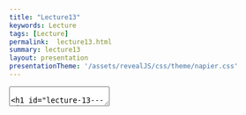 ```yaml
---
title: "Lecture13"
keywords: Lecture
tags: [Lecture]
permalink:  lecture13.html
summary: lecture13
layout: presentation
presentationTheme: '/assets/revealJS/css/theme/napier.css' 
---
```

<section data-markdown data-separator="^\n---\n$" data-separator-vertical="^\n--\n$">
<textarea data-template>

# Lecture 13 - AI2
### SET09121 - Games Engineering

<br><br>
Kevin Chalmers and Sam Serrels

School of Computing. Edinburgh Napier University


---

# Recommended Reading

.5

- Artificial Intelligence for Games. Second Edition. Millington and
    Funge (2009).

- Whole chapter on steering behaviours.

.5 ![image](ai_book)

Review -- Background Knowledge
==============================

Review -- AI Techniques

- There are numerous usable AI techniques applicable to games
    development.

    - Classical, deterministic techniques -- popular.

    - Academic, non-deterministic techniques -- useful in some areas.

- Different techniques accomplish different aspects of game behaviour.

    - Movement.

    - Decision making.

    - Strategy.

    - Learning.

- Today we will look at the basics of movement via steering
    behaviours.

Review -- Working with Vectors

- We have dealt with vectors for a long time now.

    - Hopefully you understand them!

- Steering behaviours rely on vector operations.

    - We are generally trying to work out positions and velocity to
        move entities in a certain manner.

- We will be performing numerous vector operations to support our
    steering behaviours.

    - Adding and subtracting vectors.

    - Getting the length of a vector.

    - Normalizing a vector.

    - Converting vectors to angles.

Review -- Basic Physics/Movement

- Steering behaviours work with our physics engine.

- Steering behaviours output a direction of travel.

    - And a rotation if you want to use it.

- We use this output to influence our entities.

    - We can set the velocity directly.

    - We can apply the output as a force.

- Remember:

    - Out physics engine is concerned with object movement.

    - Our steering behaviours are also concerned with object movement.

    - Therefore, combining the two is a good idea.

What are Steering Behaviours
============================

What are Steering Behaviours?

- Steering behaviours are an AI technique that lets us program basic
    movement.

    - Movement is often considered the base ability of a game AI.

- Steering behaviours are actually very simple.

    - They work on basic object positioning and rotation.

- They provide an output which tells a game character which way to
    move.

    - This can be considered the velocity of an entity.

- There are numerous examples (see the recommended reading):

    - Seek

    - Flee

    - Arrive

    - Avoid obstacle

    - etc.

Example -- Flocking
[[Link]{style="color: blue"}](https://youtu.be/QbUPfMXXQIY)

Example -- Game
[[Link]{style="color: blue"}](https://youtu.be/J2hI_eGGmzg)

Steering Behaviour Examples
===========================

Steering Behaviours

- There are many steering behaviours out there.

    - Refer to the AI book for some of the most useful.

- You can even define your own if you like.

- We will only look at four:

    Seek:

    :   move towards a target.

    Flee:

    :   run away from a target.

    Arrive:

    :   move towards a target and stop within a certain range.

    Face:

    :   face the target.

Seek
----

Seek

.7

- Very simple idea.

- Move towards a target.

- Calculation: $$\begin{aligned}
                        d &= target - position \\
                        v &= \hat{d} \times speed
                        \end{aligned}$$

.3 ![image](seek)

Flee
----

Flee

.7

- Also simple -- effectively the inverse of seek.

- Run away from a target.

- Calculation: $$\begin{aligned}
                        d &= position - target \\
                        v &= \hat{d} \times speed
                        \end{aligned}$$

.3 ![image](flee)

Arrive
------

Arrive

.7

- Seek, but with a stopping distance to stop the wiggle.

- Move towards target and stop when within a given distance.

- Calculation: $$\begin{aligned}
                        d &= target - position \\
                        \lVert d \rVert \leq radius &\implies v = 0 \\
                        \lVert d \rVert > radius &\implies v = \hat{d} \times speed
                        \end{aligned}$$

.3 ![image](arrive)

Face
----

Face

.7

- A rotational steer.

- Turn to face a target.

- Calculation (simplified -- there are more checks to do):
    $$\begin{aligned}
                        d &= target - position \\
                        \theta &= \arctan(y, x) \\
                        r &= (\theta - orientation) * rot\_speed
                        \end{aligned}$$

.3 ![image](face)

Steering Behaviours in Our Engine
=================================

Steering Behaviours in Our Engine

- We want to build a reusable technique for steering behaviours.

    - We want reusable so we can program as many steering behaviours
        as we like.

- We will not be creating or using any particular pattern or data
    structure approach this time.

    - A steering behaviour is just a steering behaviour.

- If you like you can go further and combine steering behaviours
    within a single steering behaviour.

    - See weighted/combined behaviours in the recommended reading.

Steering Behaviour Interface

.6

- `steering_behaviour` is our base interface (or virtual class in C++
    terms).

- It only declares one pure virtual method:

    - `get_steering`

- `get_steering` performs the necessary calculation for the defined
    steering behaviour and outputs a `steering_output`.

.4 ![image](steering_interface)

Steering Output `struct`

.6

- `steering_output` declares two values.

    `direction`:

    :   the vector we want to travel in.

    `rotation`:

    :   the angle we want to turn.

- Results from `get_steering` are put in here.

- We will not use rotation in the practical, but it is there if you
    need it.

.4 ![image](steering_output)

Example -- Seek

.6

- We have two entities:

    - `target` and `character`.

- We have `max_speed`.

- `get_steering` is:

    ``` {basicstyle="\tiny\ttfamily"}
    steering_output output;
    output.direction = target.get_position() - character.get_position();
    output.direction = normalize(output.direction);
    output.direction *= max_speed;
    output.rotation = 0.0f;
    return output;
    ```

.4 ![image](seek_class)

Example -- Flee

.6

- We have two entities:

    - `target` and `character`.

- We have `max_speed`.

- `get_steering` is:

    ``` {basicstyle="\tiny\ttfamily"}
    steering_output output;
    output.direction = character.get_position() - target.get_position();
    output.direction = normalize(output.direction);
    output.direction *= max_speed;
    output.rotation = 0.0f;
    return output;
    ```

.4 ![image](flee_class)

Combining Behaviours
====================

Combining Steering, Decisions, and State

- Next we are going to discuss decision making and behaviour control
    using state machines and decision trees.

- We will be looking at combining these ideas to create a
    sophisticated looking AI.

    - We will look at this in more detail next week.

- The idea we will look at is when we make a decision (via a decision
    tree) we will change state.

    - For example, if we decide we are under attack we change our
        state to engage.

- We can consider that the behavioural states also contain a steering
    behaviour if necessary.

    - For example having a seek state.

Example -- The Sophisticated Guard

- The guard has some basic actions:

    - The guard patrols between point A and point B.

    - The guard has a 20% chance of stopping while patrolling.

    - If the guard is shot at, the guard will stop patrolling, engage
        the player, and fire back.

    - If the guard sees the player, the guard will engage the player.

    - If engaged and the player is far away, the guard will seek the
        player.

    - If health is low, the guard will flee from the player.

    - If the guard loses sight of the player, the guard will return to
        patrolling between point A and point B.

Example -- The Sophisticated Guard Diagram
![image](sophisticated_guard)

Combining Steering Behaviours

- We can also combine steering behaviours to create more elaborate
    movement.

    - This is how flocking works.

- Remember that we can add vectors together quite happily.

    - This will give us a mean direction of travel.

- We can combine steering behaviours normally.

    - For example combined seek and face.

- Or we can weight the steering behaviours.

    - 0.8 seek.

    - 0.1 align.

    - 0.1 obstacle avoidance.

Comments on Steering

- Steering behaviours are very simple.

    - They are also very fast to calculate.

- They can also be very powerful.

    - Combining steering behaviours can lead to rich, complicated
        movement.

- They also underpin the basis of many AI techniques.

    - Path finding uses a path following steering behaviour.

    - State machines and decision trees can determine which steering
        behaviour to perform.

- Steering behaviours by themselves can lead to weird behaviour.

    - Remember some of the path finding examples.

Summary
=======

Summary

- As always, we have only really scratched the surface of steering
    behaviours.

    - There are numerous other behaviours out there.

- Basic steering is good, but quite simple.

- We normally want to combine behaviours.

    - Weighted.

    - Flocking.

- Consider what behaviour you want, and just program the movement.

    - Do not worry about complexities.
